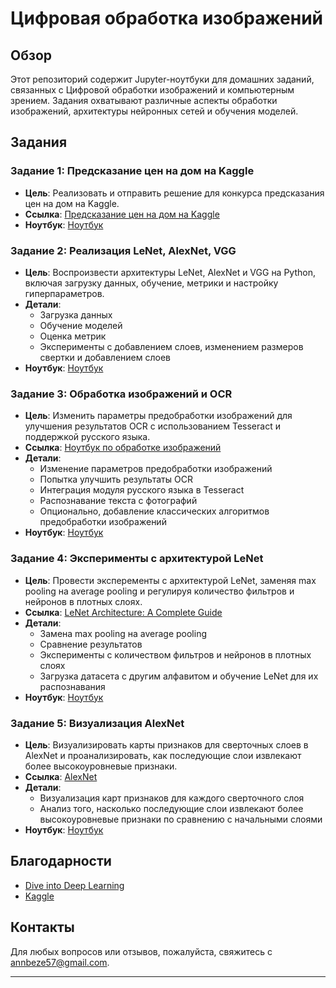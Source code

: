 # Цифровая обработка изображений

## Обзор
Этот репозиторий содержит Jupyter-ноутбуки для домашних заданий, связанных с Цифровой обработки изображений и компьютерным зрением. Задания охватывают различные аспекты обработки изображений, архитектуры нейронных сетей и обучения моделей.

## Задания

### Задание 1: Предсказание цен на дом на Kaggle
- **Цель**: Реализовать и отправить решение для конкурса предсказания цен на дом на Kaggle.
- **Ссылка**: [Предсказание цен на дом на Kaggle](https://d2l.ai/chapter_multilayer-perceptrons/kaggle-house-price.html)
- **Ноутбук**: [Ноутбук](https://github.com/ann04ka/CV_exercises/blob/main/Predicting%20House%20Prices.ipynb)

### Задание 2: Реализация LeNet, AlexNet, VGG
- **Цель**: Воспроизвести архитектуры LeNet, AlexNet и VGG на Python, включая загрузку данных, обучение, метрики и настройку гиперпараметров.
- **Детали**:
  - Загрузка данных
  - Обучение моделей
  - Оценка метрик
  - Эксперименты с добавлением слоев, изменением размеров свертки и добавлением слоев
- **Ноутбук**: [Ноутбук](https://github.com/ann04ka/CV_exercises/blob/main/LeNet%2C_Alexnet%2C_VGG.ipynb)

### Задание 3: Обработка изображений и OCR
- **Цель**: Изменить параметры предобработки изображений для улучшения результатов OCR с использованием Tesseract и поддержкой русского языка.
- **Ссылка**: [Ноутбук по обработке изображений](https://www.kaggle.com/code/gauravduttakiit/image-processing-notebook)
- **Детали**:
  - Изменение параметров предобработки изображений
  - Попытка улучшить результаты OCR
  - Интеграция модуля русского языка в Tesseract
  - Распознавание текста с фотографий 
  - Опционально, добавление классических алгоритмов предобработки изображений
- **Ноутбук**: [Ноутбук](https://github.com/ann04ka/CV_exercises/blob/main/Image%20Processing%20Notebook.ipynb)

### Задание 4: Эксперименты с архитектурой LeNet
- **Цель**: Провести эксперементы с архитектурой LeNet, заменяя max pooling на average pooling и регулируя количество фильтров и нейронов в плотных слоях.
- **Ссылка**: [LeNet Architecture: A Complete Guide](https://www.kaggle.com/code/blurredmachine/lenet-architecture-a-complete-guide)
- **Детали**:
  - Замена max pooling на average pooling
  - Сравнение результатов
  - Эксперименты с количеством фильтров и нейронов в плотных слоях
  - Загрузка датасета с другим алфавитом и обучение LeNet для их распознавания
- **Ноутбук**: [Ноутбук](https://github.com/ann04ka/CV_exercises/blob/main/Image%20Processing%20Notebook.ipynb)

### Задание 5: Визуализация AlexNet
- **Цель**: Визуализировать карты признаков для сверточных слоев в AlexNet и проанализировать, как последующие слои извлекают более высокоуровневые признаки.
- **Ссылка**: [AlexNet](https://d2l.ai/chapter_convolutional-modern/alexnet.html)
- **Детали**:
  - Визуализация карт признаков для каждого сверточного слоя
  - Анализ того, насколько последующие слои извлекают более высокоуровневые признаки по сравнению с начальными слоями
- **Ноутбук**: [Ноутбук](https://github.com/ann04ka/CV_exercises/blob/main/AlexNet_and_its_feature_maps.ipynb)

## Благодарности
- [Dive into Deep Learning](https://d2l.ai/)
- [Kaggle](https://www.kaggle.com/)

## Контакты
Для любых вопросов или отзывов, пожалуйста, свяжитесь с [annbeze57@gmail.com](annbeze57@gmail.com).

---
